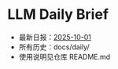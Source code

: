 # LLM Daily Brief

- 最新日报：[2025-10-01](./daily/2025-10-01.md)
- 所有历史：docs/daily/
- 使用说明见仓库 README.md
